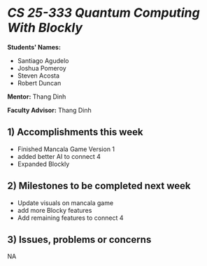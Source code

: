 # *CS 25-333 Quantum Computing With Blockly*

**Students' Names:**

 - Santiago Agudelo 
 - Joshua Pomeroy
 - Steven Acosta
 - Robert Duncan

**Mentor:**
Thang Dinh

**Faculty Advisor:**
Thang Dinh

## 1) Accomplishments this week ##
   - Finished Mancala Game Version 1
   - added better AI to connect 4
   - Expanded Blockly


## 2) Milestones to be completed next week ##
   - Update visuals on mancala game
   - add more Blocky features
   - Add remaining features to connect 4

## 3) Issues, problems or concerns ##
  NA
   

